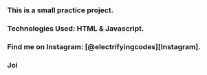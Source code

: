 ### This is a small practice project.

### Technologies Used: HTML & Javascript.

### Find me on Instagram: [@electrifyingcodes][Instagram].
### Joi

[Instgram]: https://www.instagram.com/electrifying_codes
[discord]: https://discord.com/in